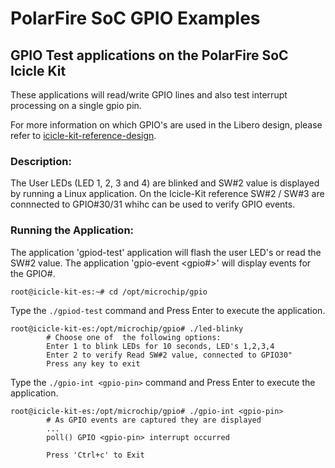 # PolarFire SoC GPIO Examples

## GPIO Test applications on the PolarFire SoC Icicle Kit

These applications will read/write GPIO lines and also test interrupt processing on a single <user selected> gpio pin.

For more information on which GPIO's are used in the Libero design, please refer to [icicle-kit-reference-design](https://github.com/polarfire-soc/icicle-kit-reference-design).

### Description:

The User LEDs (LED 1, 2, 3 and 4) are blinked and SW#2 value is displayed by running a Linux application.
On the Icicle-Kit reference SW#2 / SW#3 are connnected to GPIO#30/31 whihc can be used to verify GPIO events.

### Running the Application:

The application 'gpiod-test' application will flash the user LED's or read the SW#2 value.
The application 'gpio-event <gpio#>' will display events for the GPIO#.


```
root@icicle-kit-es:~# cd /opt/microchip/gpio
```

Type the `./gpiod-test` command and Press Enter to execute the application.

```
root@icicle-kit-es:/opt/microchip/gpio# ./led-blinky                        
        # Choose one of  the following options:
        Enter 1 to blink LEDs for 10 seconds, LED's 1,2,3,4
        Enter 2 to verify Read SW#2 value, connected to GPIO30"
        Press any key to exit
```

Type the `./gpio-int <gpio-pin>` command and Press Enter to execute the application.

```
root@icicle-kit-es:/opt/microchip/gpio# ./gpio-int <gpio-pin>                  
        # As GPIO events are captured they are displayed
        ...
        poll() GPIO <gpio-pin> interrupt occurred 

        Press 'Ctrl+c' to Exit
```
